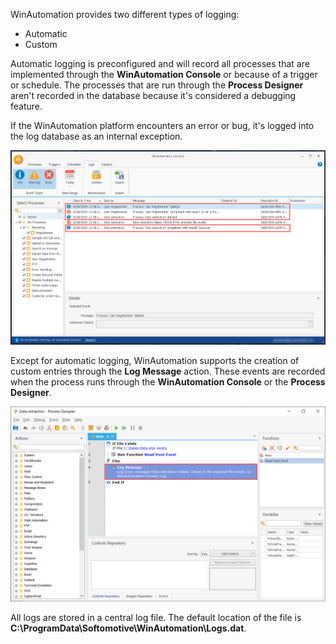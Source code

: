 WinAutomation provides two different types of logging:

- Automatic
- Custom

Automatic logging is preconfigured and will record all processes that are implemented through the **WinAutomation Console** or because of a trigger or schedule. The processes that are run through the **Process Designer** aren't recorded in the database because it's considered a debugging feature.

If the WinAutomation platform encounters an error or bug, it's logged into the log database as an internal exception.

![Screenshot of WinAutomation Logs created with automatic logging.](..\media\automatic-logging.png)

Except for automatic logging, WinAutomation supports the creation of custom entries through the **Log Message** action. These events are recorded when the process runs through the **WinAutomation Console** or the **Process Designer**.

![Screenshot of an example process with a Log Message action.](..\media\log-message-action.png)

All logs are stored in a central log file. The default location of the file is **C:\ProgramData\Softomotive\WinAutomation\Logs.dat**.
